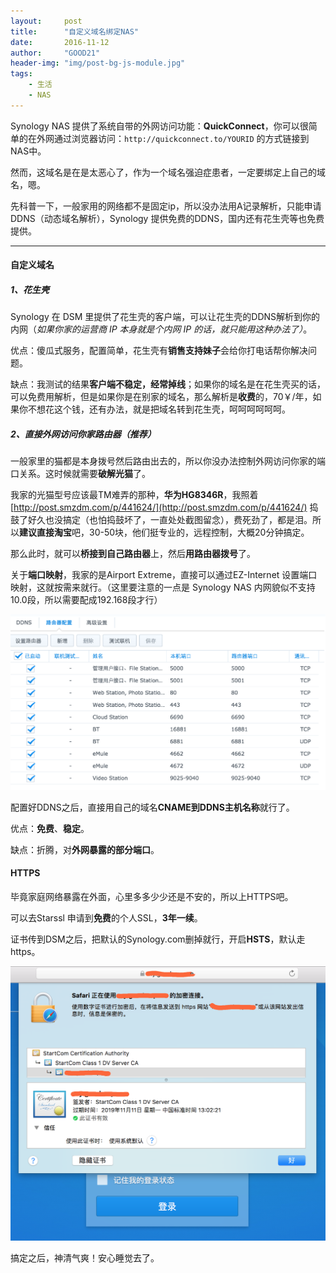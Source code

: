 ```yaml
---
layout:     post
title:      "自定义域名绑定NAS"
date:       2016-11-12
author:     "GOOD21"
header-img: "img/post-bg-js-module.jpg"
tags:
    - 生活
    - NAS
---
```


Synology NAS 提供了系统自带的外网访问功能：**QuickConnect**，你可以很简单的在外网通过浏览器访问：`http://quickconnect.to/YOURID` 的方式链接到NAS中。

然而，这域名是在是太恶心了，作为一个域名强迫症患者，一定要绑定上自己的域名，嗯。

先科普一下，一般家用的网络都不是固定ip，所以没办法用A记录解析，只能申请DDNS（动态域名解析），Synology 提供免费的DDNS，国内还有花生壳等也免费提供。

-------

#### 自定义域名

##### 1、花生壳

Synology 在 DSM 里提供了花生壳的客户端，可以让花生壳的DDNS解析到你的内网（*如果你家的运营商 IP 本身就是个内网 IP 的话，就只能用这种办法了）*。

优点：傻瓜式服务，配置简单，花生壳有**销售支持妹子**会给你打电话帮你解决问题。

缺点：我测试的结果**客户端不稳定，经常掉线**；如果你的域名是在花生壳买的话，可以免费用解析，但是如果你是在别家的域名，那么解析是**收费**的，70￥/年，如果你不想花这个钱，还有办法，就是把域名转到花生壳，呵呵呵呵呵呵。

##### 2、直接外网访问你家路由器（推荐）

一般家里的猫都是本身拨号然后路由出去的，所以你没办法控制外网访问你家的端口关系。这时候就需要**破解光猫**了。

我家的光猫型号应该最TM难弄的那种，**华为HG8346R**，我照着  [http://post.smzdm.com/p/441624/](http://post.smzdm.com/p/441624/)  捣鼓了好久也没搞定（也怕捣鼓坏了，一直处处截图留念），费死劲了，都是泪。所以**建议直接淘宝**吧，30-50块，他们挺专业的，远程控制，大概20分钟搞定。

那么此时，就可以**桥接到自己路由器**上，然后**用路由器拨号**了。

关于**端口映射**，我家的是Airport Extreme，直接可以通过EZ-Internet 设置端口映射，这就按需来就行。（这里要注意的一点是 Synology NAS 内网貌似不支持10.0段，所以需要配成192.168段才行）

![p1](/img/in-post/personal-domain-nas/p1.png)

配置好DDNS之后，直接用自己的域名**CNAME到DDNS主机名称**就行了。

优点：**免费**、**稳定**。

缺点：折腾，对**外网暴露的部分端口**。

#### HTTPS

毕竟家庭网络暴露在外面，心里多多少少还是不安的，所以上HTTPS吧。

可以去Starssl 申请到**免费**的个人SSL，**3年一续**。

证书传到DSM之后，把默认的Synology.com删掉就行，开启**HSTS**，默认走https。


![p2](/img/in-post/personal-domain-nas/p2.png)


搞定之后，神清气爽！安心睡觉去了。


